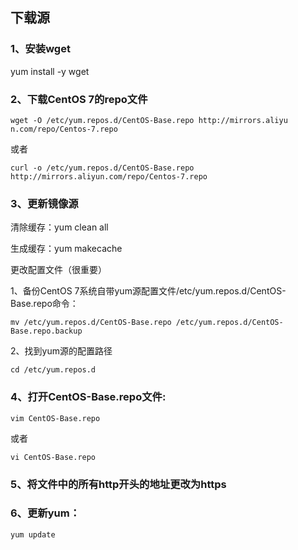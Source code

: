 ## 下载源

### 1、安装wget

yum install -y wget

### 2、下载CentOS 7的repo文件

```
wget -O /etc/yum.repos.d/CentOS-Base.repo http://mirrors.aliyu
n.com/repo/Centos-7.repo

```

或者

```
curl -o /etc/yum.repos.d/CentOS-Base.repo  http://mirrors.aliyun.com/repo/Centos-7.repo
```

### 3、更新镜像源

清除缓存：yum clean all

生成缓存：yum makecache

更改配置文件（很重要）

1、备份CentOS 7系统自带yum源配置文件/etc/yum.repos.d/CentOS-Base.repo命令：

```shell
mv /etc/yum.repos.d/CentOS-Base.repo /etc/yum.repos.d/CentOS-Base.repo.backup
```

2、找到yum源的配置路径

```shell
cd /etc/yum.repos.d
```

### 4、打开CentOS-Base.repo文件:

```shell
vim CentOS-Base.repo
```

或者

```shell
vi CentOS-Base.repo
```

### 5、将文件中的所有http开头的地址更改为https

### 6、更新yum：

```shell
yum update
```

